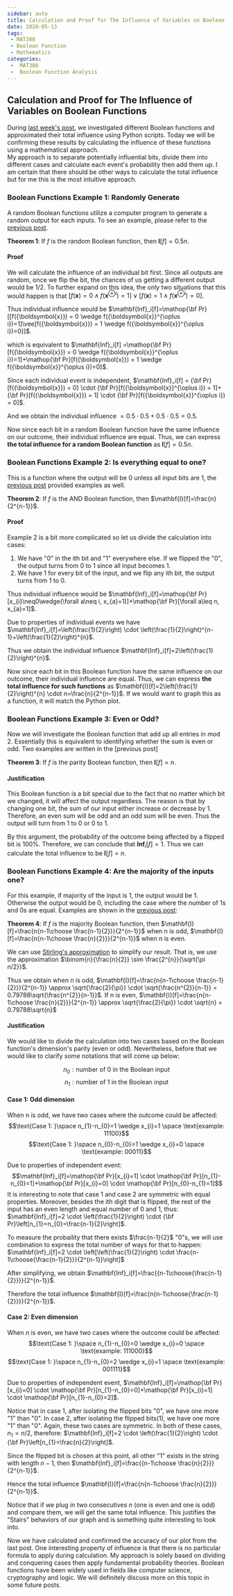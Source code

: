 ```yaml
---
sidebar: auto
title: Calculation and Proof for The Influence of Variables on Boolean Functions
date: 2020-05-13
tags:
 - MAT388
 - Boolean Function
 - Mathematics
categories:
 -  MAT388
 -  Boolean Function Analysis
---
```


## Calculation and Proof for The Influence of Variables on Boolean Functions

During [last week's post](https://404briannotfound.tech/views/MAT388/2020/post1.html#what-is-a-boolean-function), we investigated different Boolean functions and approximated their total influence using Python scripts. Today we will be confirming these results by calculating the influence of these functions using a mathematical approach.\
My approach is to separate potentially influential bits, divide them into different cases and calculate each event's probability then add them up. I am certain that there should be other ways to calculate the total influence but for me this is the most intuitive approach.

### Boolean Functions Example 1: Randomly Generate

A random Boolean functions utilize a computer program to generate a random output for each inputs. To see an example, please refer to the [previous post](https://404briannotfound.tech/views/MAT388/2020/post1.html#boolean-functions-example-1-randomly-generate).

**Theorem 1**: If $f$ is the random Boolean function, then $\mathbf{I}[f]=0.5n$.

#### Proof

We will calculate the influence of an individual bit first. Since all outputs are random, once we flip the bit, the chances of us getting a different output would be $1/2$. To further expand on this idea, the only two situations that this would happen is that $[f({\boldsymbol{x}}) = 0 \wedge f({\boldsymbol{x}}^{\oplus i})=1]\vee[f({\boldsymbol{x}}) = 1 \wedge f({\boldsymbol{x}}^{\oplus i})=0]$. 

Thus individual influence would be $\mathbf{Inf}_i[f]=\mathop{\bf Pr}[[f({\boldsymbol{x}}) = 0 \wedge f({\boldsymbol{x}}^{\oplus i})=1]\vee[f({\boldsymbol{x}}) = 1 \wedge f({\boldsymbol{x}}^{\oplus i})=0]]$.

which is equivalent to $\mathbf{Inf}_i[f] =\mathop{\bf Pr}[f({\boldsymbol{x}}) = 0 \wedge f({\boldsymbol{x}}^{\oplus i})=1]+\mathop{\bf Pr}[f({\boldsymbol{x}}) = 1 \wedge f({\boldsymbol{x}}^{\oplus i})=0]$.

Since each individual event is independent, $\mathbf{Inf}_i[f] = {\bf Pr}[f({\boldsymbol{x}}) = 0] \cdot {\bf Pr}[f({\boldsymbol{x}}^{\oplus i}) = 1]+{\bf Pr}[f({\boldsymbol{x}}) = 1] \cdot {\bf Pr}[f({\boldsymbol{x}}^{\oplus i}) = 0]$.

And we obtain the individual influence $=0.5 \cdot 0.5 + 0.5 \cdot 0.5 = 0.5$.

Now since each bit in a random Boolean function have the same influence on our outcome, their individual influence are equal. Thus, we can express **the total influence for a random Boolean function** as $\mathbf{I}[f]=0.5n$.

### Boolean Functions Example 2: Is everything equal to one?
This is a function where the output will be 0 unless all input bits are 1, the [previous post](https://404briannotfound.tech/views/MAT388/2020/post1.html#boolean-functions-example-2-is-everything-equal-to-one) provided examples as well.

**Theorem 2**: If $f$ is the AND Boolean function, then $\mathbf{I}[f]=\frac{n}{2^{n-1}}$.


#### Proof
Example 2 is a bit more complicated so let us divide the calculation into cases:

1. We have "0" in the ith bit and "1" everywhere else. If we flipped the "0", the output turns from 0 to 1 since all input becomes 1.
2. We have 1 for every bit of the input, and we flip any ith bit, the output turns from 1 to 0.

Thus individual influence would be $\mathbf{Inf}_i[f]=\mathop{\bf Pr}[x_{i}\neq0\wedge(\forall a\neq i, x_{a}=1)]+\mathop{\bf Pr}[\forall a\leq n, x_{a}=1]$.

Due to properties of individual events we have $\mathbf{Inf}_i[f]=\left(\frac{1}{2}\right) \cdot \left(\frac{1}{2}\right)^{n-1}+\left(\frac{1}{2}\right)^{n}$.

Thus we obtain the individual influence $\mathbf{Inf}_i[f]=2\left(\frac{1}{2}\right)^{n}$.

Now since each bit in this Boolean function have the same influence on our outcome, their individual influence are equal. Thus, we can express **the total influence for such functions** as $\mathbf{I}[f]=2\left(\frac{1}{2}\right)^{n} \cdot n=\frac{n}{2^{n-1}}$.
If we would want to graph this as a function, it will match the Python plot.

### Boolean Functions Example 3: Even or Odd?
Now we will investigate the Boolean function that add up all entries in mod 2. Essentially this is equivalent to identifying whether the sum is even or odd. Two examples are written in the [previous post]

**Theorem 3**: If $f$ is the parity Boolean function, then $\mathbf{I}[f]=n$.

#### Justification
This Boolean function is a bit special due to the fact that no matter which bit we changed, it will affect the output regardless. The reason is that by changing one bit, the sum of our input either increase or decrease by 1. Therefore, an even sum will be odd and an odd sum will be even. Thus the output will turn from 1 to 0 or 0 to 1.

By this argument, the probability of the outcome being affected by a flipped bit is 100%. Therefore, we can conclude that $\mathbf{Inf}_i[f]=1$.
Thus we can calculate the total influence to be $\mathbf{I}[f]=n$.

### Boolean Functions Example 4: Are the majority of the inputs one?
For this example, if majority of the input is 1, the output would be 1. Otherwise the output would be 0, including the case where the number of 1s and 0s are equal. Examples are shown in the [previous post](https://404briannotfound.tech/views/MAT388/2020/post1.html#boolean-functions-example-4-are-the-majority-of-the-inputs-one):

**Theorem 4**: If $f$ is the majority Boolean function, then $\mathbf{I}[f]=\frac{n{n-1\choose \frac{n-1}{2}}}{2^{n-1}}$ when n is odd, $\mathbf{I}[f]=\frac{n{n-1\choose \frac{n}{2}}}{2^{n-1}}$ when n is even.

We can use [Stirling's approximation](https://en.wikipedia.org/wiki/Stirling%27s_approximation#Mentally_estimating_central_effect_in_the_binomial_distribution) to simplify our result. That is, we use the approximation $\binom{n}{\frac{n}{2}} \sim \frac{2^{n}}{\sqrt{\pi n/2}}$.

Thus we obtain when n is odd, $\mathbf{I}[f]=\frac{n{n-1\choose \frac{n-1}{2}}}{2^{n-1}} \approx \sqrt{\frac{2}{\pi}} \cdot \sqrt{\frac{n^{2}}{n-1}} = 0.79788\sqrt{\frac{n^{2}}{n-1}}$. If n is even, $\mathbf{I}[f]=\frac{n{n-1\choose \frac{n}{2}}}{2^{n-1}} \approx \sqrt{\frac{2}{\pi}} \cdot \sqrt{n} = 0.79788\sqrt{n}$
#### Justification
We would like to divide the calculation into two cases based on the Boolean function's dimension's parity (even or odd). Nevertheless, before that we would like to clarify some notations that will come up below:

$$n_{0}:\text{number of 0 in the Boolean input}$$
$$n_{1}:\text{number of 1 in the Boolean input}$$

#### Case 1: Odd dimension
When n is odd, we have two cases where the outcome could be affected:
$$\text{Case 1: }\space n_{1}-n_{0}=1 \wedge x_{i}=1 \space \text{example: 11100}$$
$$\text{Case 1: }\space n_{0}-n_{0}=1 \wedge x_{i}=0 \space \text{example: 00011}$$

Due to properties of independent event:
$$\mathbf{Inf}_i[f]=\mathop{\bf Pr}[x_{i}=1] \cdot \mathop{\bf Pr}[n_{1}-n_{0}=1]+\mathop{\bf Pr}[x_{i}=0] \cdot \mathop{\bf Pr}[n_{0}-n_{1}=1]$$
It is interesting to note that case 1 and case 2 are symmetric with equal properties. Moreover, besides the ith digit that is flipped, the rest of the input has an even length and equal number of 0 and 1, thus: $\mathbf{Inf}_i[f]=2 \cdot \left(\frac{1}{2}\right) \cdot {\bf Pr}\left[n_{1}=n_{0}=\frac{n-1}{2}\right]$.

To measure the probaility that there exists $\frac{n-1}{2}$ "0"s, we will use combination to express the total number of ways for that to happen: $\mathbf{Inf}_i[f]=2 \cdot \left[\left(\frac{1}{2}\right) \cdot \frac{n-1\choose{\frac{n-1}{2}}}{2^{n-1}}\right]$

After simplifying, we obtain $\mathbf{Inf}_i[f]=\frac{{n-1\choose{\frac{n-1}{2}}}}{2^{n-1}}$.

Therefore the total influence $\mathbf{I}[f]=\frac{n{n-1\choose{\frac{n-1}{2}}}}{2^{n-1}}$.

#### Case 2: Even dimension
When $n$ is even, we have two cases where the outcome could be affected:
$$\text{Case 1: }\space n_{1}-n_{0}=0 \wedge x_{i}=0 \space \text{example: 111000}$$
$$\text{Case 1: }\space n_{1}-n_{0}=2 \wedge x_{i}=1 \space \text{example: 001111}$$

Due to properties of independent event, $\mathbf{Inf}_i[f]=\mathop{\bf Pr}[x_{i}=0] \cdot \mathop{\bf Pr}[n_{1}-n_{0}=0]+\mathop{\bf Pr}[x_{i}=1] \cdot \mathop{\bf Pr}[n_{1}-n_{0}=2]$.

Notice that in case 1, after isolating the flipped bits "0", we have one more "1" than "0". In case 2, after isolating the flipped bits(1), we have one more "1" than "0". Again, these two cases are symmetric. In both of these cases, $n_{1} = n/2$, therefore: $\mathbf{Inf}_i[f]=2 \cdot \left(\frac{1}{2}\right) \cdot {\bf Pr}\left[n_{1}=\frac{n}{2}\right]$.

Since the flipped bit is chosen at this point, all other "1" exists in the string with length $n-1$, then $\mathbf{Inf}_i[f]=\frac{{n-1\choose \frac{n}{2}}}{2^{n-1}}$.

Hence the total influence $\mathbf{I}[f]=\frac{n{n-1\choose \frac{n}{2}}}{2^{n-1}}$.

Notice that if we plug in two consecutives $n$ (one is even and one is odd) and compare them, we will get the same total influence. This justifies the "Stairs" behaviors of our graph and is something quite interesting to look into.

Now we have calculated and confirmed the accuracy of our plot from the last post. One interesting property of influence is that there is no particular formula to apply during calculation. My approach is solely based on dividing and conquering cases then apply fundamental probability theories. Boolean functions have been widely used in fields like computer science, cryptography and logic. We will definitely discuss more on this topic in some future posts.